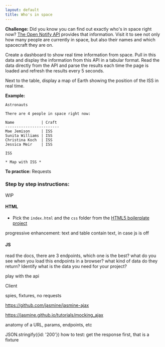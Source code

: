 ```yaml
---
layout: default
title: Who's in space
---
```


**Challenge:** Did you know you can find out exactly who's in space right now? [The Open Notify API](http://api.open-notify.org/) provides that information. Visit it to see not only how many people are currently in space, but also their names and which spacecraft they are on.

Create a dashboard to show real time information from space. Pull in this data and display the information from this API in a tabular format. Read the data directly from the API and parse the results each time the page is loaded and refresh the results every 5 seconds.

Next to the table, display a map of Earth showing the position of the ISS in real time.

**Example:**

```plaintext
Astronauts

There are 4 people in space right now:

Name            | Craft
------------------------
Mae Jemison     | ISS
Sunita Williams | ISS
Christina Koch  | ISS
Jessica Meir    | ISS

ISS

* Map with ISS *
```

**To practice:** Requests


### Step by step instructions:

WIP

#### HTML

* Pick the `index.html` and the `css` folder from the [HTML5 boilerplate project](https://github.com/h5bp/html5-boilerplate/tree/master/dist)

progressive enhancement: text and table contain text, in case js is off

#### JS

read the docs, there are 3 endpoints, which one is the best? what do you see when you load this endpoints in a browser? what kind of data do they return? Identify what is the data you need for your project?

play with the api

Client

spies, fixtures, no requests

https://github.com/jasmine/jasmine-ajax

https://jasmine.github.io/tutorials/mocking_ajax

anatomy of a URL, params, endpoints, etc

JSON.stringify({id: '200'})
how to test: get the response first, that is a fixture
